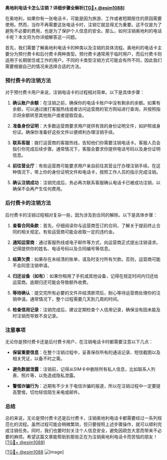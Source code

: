 **奥地利电话卡怎么注销？详细步骤全解析[[TG💪+ @esim1088](https://t.me/s/esim1088)]**

在奥地利，如果你有一张电话卡，可能是因为旅游、工作或者短期居住的原因需要使用。然而，当你不再需要这张电话卡时，注销它就显得尤为重要。这不仅是为了避免不必要的费用，也是为了保护个人信息的安全。那么，如何注销奥地利的电话卡呢？本文将为你详细解答这一问题。

首先，我们需要了解奥地利电话卡的种类以及注销的具体流程。奥地利的电话卡主要分为预付费卡和后付费卡两种类型。预付费卡通常用于临时用户，而后付费卡则适用于长期居住或工作的用户。不同的卡类型注销方式可能会有所不同，因此我们需要根据自己的情况来选择合适的方法。

### 预付费卡的注销方法

对于预付费卡用户来说，注销电话卡的过程相对简单。以下是具体步骤：

1. **确认账户余额**：在注销之前，确保你的电话卡账户中没有剩余的余额。如果有余额，可以通过拨打客服热线或者访问运营商的官方网站进行查询，并按照指示将余额转至其他账户或者提取现金。

2. **准备身份证明**：大多数运营商要求用户提供有效的身份证明文件，如护照或身份证。确保你准备好这些文件以便顺利办理注销手续。

3. **联系客服**：拨打运营商的客服热线，告知他们你需要注销电话卡。客服人员会指引你完成后续步骤。通常情况下，客服会要求你提供电话号码以及身份证明信息。

4. **前往营业厅**：有些运营商可能要求用户亲自前往其营业厅办理注销手续。在这种情况下，带上你的身份证明文件和电话卡，按照工作人员的指示完成注销。

5. **确认注销成功**：注销完成后，务必再次联系客服确认电话卡已被成功注销，以确保不会再产生任何费用。

### 后付费卡的注销方法

后付费卡的注销过程相对复杂一些，因为涉及到合同的解除。以下是具体步骤：

1. **查看合同条款**：首先，仔细阅读你与运营商签订的合同，了解关于提前终止合同的相关规定。有些运营商可能会收取一定的违约金。

2. **通知运营商**：通过客服热线或电子邮件等方式，向运营商正式提出注销请求。记得提供你的姓名、电话号码以及合同编号等信息。

3. **结算欠费**：如果存在未结清的账单，请及时支付所有欠款。否则，运营商可能不会同意注销申请。

4. **归还设备（如有）**：如果你租用了手机或其他设备，记得在规定时间内归还给运营商。逾期归还可能会导致额外收费。

5. **等待确认**：提交完所有必要的文件并结清款项后，耐心等待运营商处理你的注销申请。通常情况下，整个过程需要几天到几周的时间。

6. **检查信用记录**：注销完成后，建议定期检查个人信用记录，确保没有因未能及时注销而导致不良记录。

### 注意事项

无论你是预付费卡还是后付费卡用户，在注销电话卡时都需要注意以下几点：

- **保留重要信息**：在整个注销过程中，妥善保存所有的通话记录、短信截图以及相关凭证，以备不时之需。
  
- **避免数据泄露**：注销前，记得从SIM卡中删除所有私人信息，比如联系人列表、照片等，以免造成隐私泄露。

- **警惕诈骗行为**：近期有不少关于电信诈骗的报道，所以在注销过程中一定要提高警惕，切勿轻信陌生来电或邮件。

### 总结

总的来说，无论是预付费卡还是后付费卡，注销奥地利电话卡都需要经过一系列规范化的流程。虽然过程可能会稍微繁琐，但只要按照上述步骤操作，就可以顺利完成注销任务。同时，我们也要时刻关注个人信息安全，避免因疏忽大意而带来不必要的麻烦。希望这篇文章能帮助到那些正在为注销奥地利电话卡而苦恼的朋友！[[TG💪+ @esim1088](https://t.me/s/esim1088)]

[[TG💪+ @esim1088](https://t.me/s/esim1088) ![Image](https://i.postimg.cc/4NQfJmqS/Snipaste-2025-05-13-00-14-12.png)]